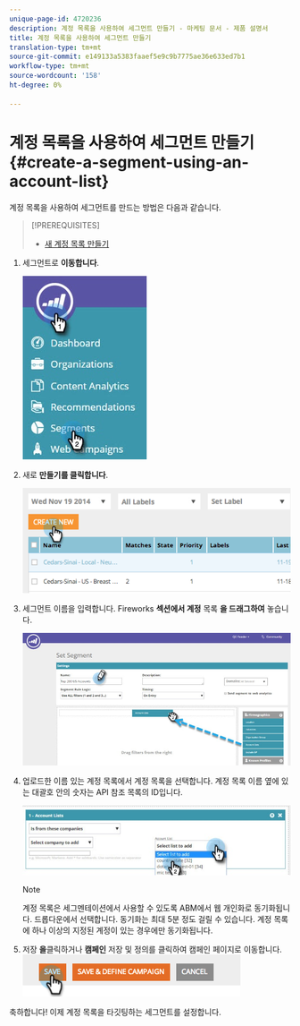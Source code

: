 ```yaml
---
unique-page-id: 4720236
description: 계정 목록을 사용하여 세그먼트 만들기 - 마케팅 문서 - 제품 설명서
title: 계정 목록을 사용하여 세그먼트 만들기
translation-type: tm+mt
source-git-commit: e149133a5383faaef5e9c9b7775ae36e633ed7b1
workflow-type: tm+mt
source-wordcount: '158'
ht-degree: 0%

---
```



# 계정 목록을 사용하여 세그먼트 만들기 {#create-a-segment-using-an-account-list}

계정 목록을 사용하여 세그먼트를 만드는 방법은 다음과 같습니다.

>[!PREREQUISITES]
>
>* [새 계정 목록 만들기](../../../product-docs/account-based-marketing/target/account-lists.md)

>



1. 세그먼트로 **이동합니다**.

   ![](assets/new-dropdown-segments-hand-no-account-list.jpg)

1. 새로 **만들기를 클릭합니다**.

   ![](assets/image2014-11-19-19-3a33-3a47.png)

1. 세그먼트 이름을 입력합니다. Fireworks **섹션에서 계정** 목록 **을 드래그하여** 놓습니다.

   ![](assets/set-segment-hands.jpg)

1. 업로드한 이름 있는 계정 목록에서 계정 목록을 선택합니다. 계정 목록 이름 옆에 있는 대괄호 안의 숫자는 API 참조 목록의 ID입니다.

   ![](assets/select-list-for-segment-hands.jpg)

   >[!NOTE]
   >
   >계정 목록은 세그멘테이션에서 사용할 수 있도록 ABM에서 웹 개인화로 동기화됩니다. 드롭다운에서 선택합니다. 동기화는 최대 5분 정도 걸릴 수 있습니다. 계정 목록에 하나 이상의 지정된 계정이 있는 경우에만 동기화됩니다.

1. 저장 **을**&#x200B;클릭하거나 **캠페인** 저장 및 정의를 클릭하여 캠페인 페이지로 이동합니다.\
   ![](assets/image2014-11-19-19-3a48-3a20.png)

축하합니다! 이제 계정 목록을 타깃팅하는 세그먼트를 설정합니다.
